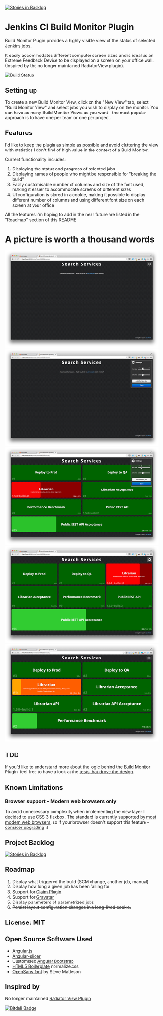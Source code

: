 [![Stories in Backlog](https://badge.waffle.io/jan-molak/jenkins-build-monitor-plugin.png?label=backlog&title=Backlog)](https://waffle.io/jan-molak/jenkins-build-monitor-plugin)
# Jenkins CI Build Monitor Plugin

Build Monitor Plugin provides a highly visible view of the status of selected Jenkins jobs.

It easily accommodates different computer screen sizes and is ideal as an Extreme Feedback Device to be displayed on a screen on your office wall.
(Inspired by the no longer maintained RadiatorView plugin).

[![Build Status](https://smartcode.ci.cloudbees.com/buildStatus/icon?job=jenkins-build-monitor-plugin)](https://smartcode.ci.cloudbees.com/job/jenkins-build-monitor-plugin/)

## Setting up

To create a new Build Monitor View, click on the "New View" tab, select "Build Monitor View" and select jobs you wish
to display on the monitor. You can have as many Build Monitor Views as you want - the most popular approach is to have one per team
or one per project.

## Features

I'd like to keep the plugin as simple as possible and avoid cluttering the view with statistics I don't find of high value in the context of a Build Monitor.

Current functionality includes:

1. Displaying the status and progress of selected jobs
1. Displaying names of people who might be responsible for "breaking the build"
1. Easily customisable number of columns and size of the font used, making it easier to accommodate screens of different sizes
1. UI configuration is stored in a cookie, making it possible to display different number of columns and using different font size on each screen at your office

All the features I'm hoping to add in the near future are listed in the "Roadmap" section of this README

# A picture is worth a thousand words

![A place to start](.README/0_A_place_to_start.png)
![Adding jobs](.README/1_Adding_jobs.png)
![Two columns view](.README/2_Two_columns_view.png)
![Three columns view](.README/3_Three_columns_view.png)
![Supports Jenkins Claim Plugin](.README/4_Supports_Claim_Plugin.png)

## TDD

If you'd like to understand more about the logic behind the Build Monitor Plugin, 
feel free to have a look at the [tests that drove the design](/src/test/java/com/smartcodeltd/jenkinsci/plugins/buildmonitor/viewmodel/JobViewTest.java).

## Known Limitations

### Browser support - Modern web browsers only

To avoid unnecessary complexity when implementing the view layer I decided to use CSS 3 flexbox.
The standard is currently supported by [most modern web browsers](http://caniuse.com/flexbox),
so if your browser doesn't support this feature - [consider upgrading](http://browsehappy.com/) :)

## Project Backlog
[![Stories in Backlog](https://badge.waffle.io/jan-molak/jenkins-build-monitor-plugin.png?label=backlog&title=Backlog)](https://waffle.io/jan-molak/jenkins-build-monitor-plugin)

## Roadmap

1. Display what triggered the build (SCM change, another job, manual)
1. Display how long a given job has been failing for
1. ~~Support for [Claim Plugin](https://wiki.jenkins-ci.org/display/JENKINS/Claim+plugin)~~
1. Support for [Gravatar](http://gravatar.com)
1. Display parameters of parametrized jobs
1. ~~Persist layout configuration changes in a long-lived cookie.~~

## License: MIT

## Open Source Software Used

* [Angular.js](http://angularjs.org/)
* [Angular-slider](http://prajwalkman.github.io/angular-slider/)
* Customised [Angular Bootstrap](http://angular-ui.github.io/bootstrap/)
* [HTML5 Boilerplate](http://html5boilerplate.com/) normalize.css
* [OpenSans font](http://www.google.com/fonts/specimen/Open+Sans) by Steve Matteson

## Inspired by

No longer maintained [Radiator View Plugin](https://wiki.jenkins-ci.org/display/JENKINS/Radiator+View+Plugin)


[![Bitdeli Badge](https://d2weczhvl823v0.cloudfront.net/jan-molak/jenkins-build-monitor-plugin/trend.png)](https://bitdeli.com/free "Bitdeli Badge")

